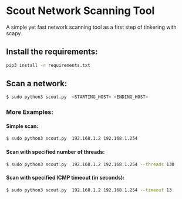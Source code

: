 # Scout Network Scanning Tool
A simple yet fast network scanning tool as a first step of tinkering with scapy.
## Install the requirements:
```sh
pip3 install -r requirements.txt
```
## Scan a network:
```sh
$ sudo python3 scout.py  <STARTING_HOST> <ENDING_HOST>
```
### More Examples:
#### Simple scan:
```sh
$ sudo python3 scout.py  192.168.1.2 192.168.1.254
```
#### Scan with specified number of threads:
```sh
$ sudo python3 scout.py  192.168.1.2 192.168.1.254 --threads 130
```

#### Scan with specified ICMP timeout (in seconds):
```sh
$ sudo python3 scout.py  192.168.1.2 192.168.1.254 --timeout 13
```
